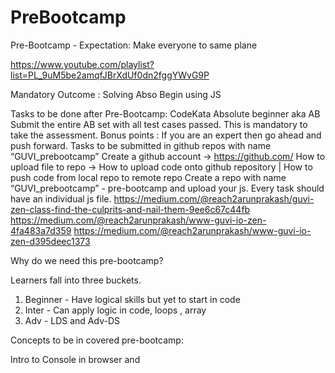 # PreBootcamp



Pre-Bootcamp - 
Expectation: Make everyone to same plane 

https://www.youtube.com/playlist?list=PL_9uM5be2amqfJBrXdUf0dn2fggYWvG9P

Mandatory Outcome : Solving Abso Begin using JS 

Tasks to be done after Pre-Bootcamp:
CodeKata Absolute beginner aka AB
Submit the entire AB set with all test cases passed. This is mandatory to take the assessment. 
Bonus points : If you are an expert then go ahead and push forward. 
Tasks to be submitted in github repos with name “GUVI_prebootcamp”
Create a github account → https://github.com/ 
How to upload file to repo → How to upload code onto github repository | How to push code from local repo to remote repo
Create a repo with name “GUVI_prebootcamp” - pre-bootcamp and upload your js. Every task should have an individual js file.
https://medium.com/@reach2arunprakash/guvi-zen-class-find-the-culprits-and-nail-them-9ee6c67c44fb
https://medium.com/@reach2arunprakash/www-guvi-io-zen-4fa483a7d359
https://medium.com/@reach2arunprakash/www-guvi-io-zen-d395deec1373


Why do we need this pre-bootcamp? 

Learners fall into three buckets. 

1. Beginner - Have logical skills but yet to start in code 
2. Inter - Can apply logic in code, loops , array 
3. Adv - LDS and Adv-DS 


Concepts to be in covered pre-bootcamp:

Intro to Console in browser and <script> tag
Intro to Problem solving using Javascript ( Code Kata & GUVI Ide )
Basics of JS - 
Variables - Numbers , string , boolean 
NAN & undefined 
Type casting - String to number (int,float) - parseInt , parseFloat , + , Number , String to boolean
Printing - console.log();
Looping 
Structure of looping with solved problem 
Nested looping with an example 
Conditions 
Arrays 
Objects
Function - basics - Don't go in depth 


Codekata - Lil extra  - any missing pieces 
Test Cases - Space at end or beginning , number format , single line print

Assessment pattern 

1. MCQ & Coding 

MCQs - only in the JS topics covered in Pre-Bootcamp 
Coding - Code Kata
2 questions - Arrays , Maths and String - Mandatory to attend
1 q - DS  - skip if you don't know

Session 1: Intro to code kata and JS

How to do CodeKata:
https://medium.com/@reach2arunprakash/guvi-codekata-javascript-8d0e88d35630


Reference materials for Javascript:

JS Course in GUVI - Get unlocked from Arun V
https://github.com/reach2arunprakash/javascript-101
https://developer.mozilla.org/en-US/docs/Learn/JavaScript/Building_blocks

Start here:

Where to run the code as first steps??

https://www.guvi.in/ide

This is the code template for reading the input in JS from code kata

Task 1:
Copy the below Code Template and paste it into https://www.guvi.in/ide
Paste output in the chat 

Code Template:

const readline = require('readline');
const inp = readline.createInterface({
  input: process.stdin
});
const userInput = [];
inp.on("line", (data) => {
 userInput.push(data);
});
inp.on("close", () => {

//start-here
//Your code goes here … replace this line with your code logic 

//end-here
});

Output:
	

Output:
Nil
Execution Time:
0.072s
Memory Used:
8328kb




Next steps:

Print variable values - hardcoded
Add 2 variable and print 
Read a variable and print - Input 
Read split variables
Read two var and add 
Read two var and compare
Array
11 - single variable 
[ '11', '23', '45' ] --Array 
Read and add multiline / Read array of numbers - normal and looping 

1 2 3
4 5 6
7 8 9
Space at end
Test Cases
GitHub



var a = 10;
a = 40;
console.log(a);
var b = 20;

console.log(a+b);



---------------


Looping - Nested


const readline = require('readline');
const inp = readline.createInterface({
  input: process.stdin
});
const userInput = [];
inp.on("line", (data) => {
 userInput.push(data);
});
inp.on("close", () => {

//start-here

var total = 0;

for(var i = 0 ; i < userInput.length ; i = i +1)
{
   var dummy = userInput[i].split(" ");
   console.log(dummy);
   
    for(var j = 0 ; j< dummy.length ; j = j+1)
    {
        total = total + +dummy[j]
        
    }
    
}

//var dummy = ["1","2","3"];

console.log(total);


//end-here
});




const readline = require('readline');
const inp = readline.createInterface({
  input: process.stdin
});
const userInput = [];
inp.on("line", (data) => {
 userInput.push(data);
});
inp.on("close", () => {

//start-here


 var sum = 0 ;

for (i=0; i<3; i = i+1 )
{
 something = userInput[i].split(" ");
for(j = 0 ; j < 3; j++)
{
  sum = sum + +something[j];
}
}

 console.log(sum);

//start-here
/*
var sum =0;
for(var x=0;x < userInput.length;x++)
{
    z = userInput[x].split(" ");
    for (var i=0;i<z.length;i++)     {
        sum = sum+parseInt(z[i]);   }
    
}

console.log(sum)
*/
//end-here
});

Further common Issues:

Array traversal 
End space .join



Number:

let age = 10;
let mark = 80.09;

String/ char 

let name = "arun";
let sex = 'm';

boolean

let pass = True; 
let pass = False; 

-----------------

Typecasting 

Input:

10
hai
true
1,23, arun , a 




const readline = require('readline');
const inp = readline.createInterface({
  input: process.stdin
});
const userInput = [];
inp.on("line", (data) => {
 userInput.push(data);
});
inp.on("close", () => {

//console.log(userInput);

let i =0 ;
for(i=0;i<userInput.length;i++)
{
    console.log(typeof(userInput[i]))
}
let intvar = parseFloat(userInput[0]);
let strvar = userInput[1];
let bvar = (userInput[2] == 'true');
let arrvar = userInput[3].split(",");

console.log (typeof(intvar));
console.log (typeof(strvar));
console.log (typeof(bvar));
console.log (bvar);

console.log (arrvar);
console.log (typeof(arrvar));


/*
let bvar = true;
let arrvar = [10,10.3,"a","arun",23,false]
let objvar = {"name":"arun","age":100,"city":"chennai"}

console.log(typeof(intvar),typeof(strvar),typeof(bvar));

let i=0;

for(i = 0 ;i< arrvar.length;i++)
{
	console.log(arrvar[i]);
}


console.log(intvar.toFixed(2));
console.log(bvar);
console.log(arrvar);
console.log(objvar);
*/
//console.log();

//end-here
});

Session 2:

Hoisting :


1. Hoisting is moving up
2. Move only the var not the value


1. var is hoisted & function scope
2. let is not hoisted & its block scope

--------

Reverse 


const readline = require('readline');
const inp = readline.createInterface({
  input: process.stdin
});
const userInput = [];
inp.on("line", (data) => {
 userInput.push(data);
});
inp.on("close", () => {

var str = userInput[0];
var reverseStr = "";
for(var i = str.length-1; i>= 0; i--)
{
 reverseStr += str[i];
}


//end-here
});

------------

Single line print 



const readline = require('readline');
const inp = readline.createInterface({
  input: process.stdin
});
const userInput = [];
inp.on("line", (data) => {
 userInput.push(data);
});
inp.on("close", () => {

var str = userInput[0].split(" ");
var ss = [];
var zz = "";
for(var i=0;i<str.length;i++)
{
    ss.push(str[i])
    zz+=str[i] + " "
    //console.log(str[i]);
}
console.log(ss.join(" "));
console.log(zz.trim());

//end-here
});


Objects:


Objects - JSON format --> K:V
JavaScript Object Notation

K:V
JSON
hashtable
hashmap
dict


How will to create a contact details code? 

let name = [ "Arun","prakash","guvi"];
let number = [91768,123123,91764];
console.log(number[name.indexOf("Arun")]);

let details = { "Arun": 91768,"prakash": [123123,34534,435345],"guvi" :91764 }
console.log(details)

-------

Class Task : Create a Car Object 

{
    "brand1123": "BMW",
    "color":"icewater",
    "make":"icewater",
    "year":"icewater",
    "reported":"icewater",
    "wheels":3,
    "stepinie":4
} 


Create array of Car Object

let cars = [{
    "brand1123": "BMW",
    "color":"icewater",
    "make":"icewater",
    "year":"icewater",
    "reported":"icewater",
    "wheels":3,
    "stepinie":4
} ,
{
    "brand1123": "Audi",
    "color":"icewater",
    "make":"icewater",
    "year":"icewater",
    "reported":"icewater",
    "wheels":3,
    "stepinie":4
} 
,

{
    "brand1123": "Rolls",
    "color":"icewater",
    "make":"icewater",
    "year":"icewater",
    "reported":"icewater",
    "wheels":3,
    "stepinie":4
} 
]


Cars
cars[0]
cars[1]["brand1123"]

















Count duplicates:

let elem = [12,12,12,34,34,45,45,56,67,67,78,78,78,78,78]

let count = {};

for(i=0;i<elem.length;i++)
{

  if (count[elem[i]] === undefined)
  {
     count[elem[i]] = 1;
  }
  else
  {
     count[elem[i]] = count[elem[i]] + 1
  }

}

Problems to Solve:
2D array sum
Sum of each row from a 2D array and print in a single row
 In String, remove vowels
Sort the array elements in descending order based on the number of 1’s in its binary representation.
Frequency sort using objects.
